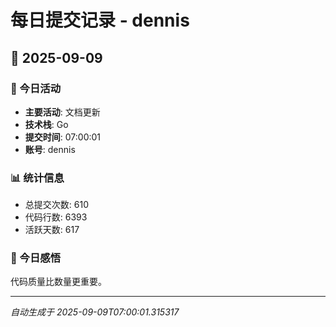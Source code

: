 # 每日提交记录 - dennis

## 📅 2025-09-09

### 🎯 今日活动
- **主要活动**: 文档更新
- **技术栈**: Go
- **提交时间**: 07:00:01
- **账号**: dennis

### 📊 统计信息
- 总提交次数: 610
- 代码行数: 6393
- 活跃天数: 617

### 💭 今日感悟
代码质量比数量更重要。

---
*自动生成于 2025-09-09T07:00:01.315317*
